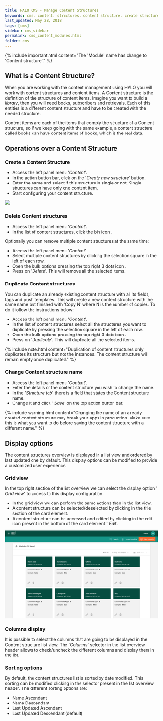 ```yaml
---
title: HALO CMS - Manage Content Structures
keywords: cms, content, structures, content structure, create structures, structure, delete, edit
last_updated: May 28, 2018
tags: [cms]
sidebar: cms_sidebar
permalink: cms_content_modules.html
folder: cms
---
```


{% include important.html content="The 'Module' name has change to 'Content structure'." %}

## What is a Content Structure?

When you are working with the content management using HALO you will work with content structures and content items.
A Content structure is the definition of the structure of content items. Imagine you want to build a *library*, then you will
need books, subscribers and retrievals. Each of this entities is a different content structure and have to be created with
the needed structure.

Content items are each of the items that comply the structure of a Content structure, so if we keep going with the same example, a content structure called
books can have content items of books, which is the real data.

## Operations over a Content Structure

### Create a Content Structure

- Access the left panel menu '*Content*'.
- In the action button bar, click on the '*Create new structure*' button.
- Enter the name and select if this structure is single or not. Single structures can have only one content item.
- Start configuring your content structure.

<img src="./images/tutorial_create_module.gif" />

### Delete Content structures

- Access the left panel menu '*Content*'.
- In the list of content structures, click the bin icon <span class="fa fa-trash"/>.

Optionally you can remove multiple content structures at the same time:

- Access the left panel menu '*Content*'.
- Select multiple content structures by clicking the selection square in the left of each row.
- Open the bulk options pressing the top right 3 dots icon <span class="fa fa-ellipsis-v"/>.
- Press on '*Delete*'. This will remove all the selected items.

### Duplicate Content structures

You can duplicate an already existing content structure with all its fields, tags and push templates. This will create a 
new content structure with the same name but finished with 'Copy N' where N is the number of copies. To do it follow the instructions
below:

- Access the left panel menu '*Content*'.
- In the list of content structures select all the structures you want to duplicate by pressing the selection square in the left of each row.
- Open the bulk options pressing the top right 3 dots icon <span class="fa fa-ellipsis-v"/>.
- Press on '*Duplicate*'. This will duplicate all the selected items.

{% include note.html content="Duplication of content structures only duplicates its structure but not the instances. The content structure will remain empty once duplicated." %}

### Change Content structure name

- Access the left panel menu '*Content*'.
- Enter the details of the content structure you wish to change the name.
- In the '*Structure tab*' there is a field that states the Content structure name.
- Change it and click '<span class="fa fa-floppy-o" /> *Save*' on the top action button bar.

{% include warning.html content="Changing the name of an already created content structure may break your apps in production. Make sure this is what you want to do before saving the content structure with a different name." %}

## Display options

The content structures overview is displayed in a list view and ordered by last updated one by default. This display options can be modified to provide a customized
user experience.

### Grid view

In the top right section of the list overview we can select the display option '<span class="fa fa-th-large" /> *Grid view*' to access to this
display configuration. 

- In the grid view we can perform the same actions than in the list view. 
- A content structure can be selected/deselected by clicking in the title section of the card element.
- A content structure can be accessed and edited by clicking in the edit icon present in the bottom of the card element '<span class="fa fa-pencil" /> *Edit*'. 

<img src="./images/tutorial_grid_view.png" />

### Columns display

It is possible to select the columns that are going to be displayed in the Content structure list view. The '*Columns*' selector in the list overview 
header allows to check/uncheck the different columns and display them in the list.

### Sorting options

By default, the content structures list is sorted by date modified. This sorting can be modified clicking in the selector present in the list overview header.
The different sorting options are:

- Name Ascendant
- Name Descendant
- Last Updated Ascendant
- Last Updated Descendant (default)
